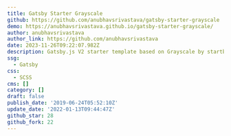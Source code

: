 ```yaml
---
title: Gatsby Starter Grayscale
github: https://github.com/anubhavsrivastava/gatsby-starter-grayscale
demo: https://anubhavsrivastava.github.io/gatsby-starter-grayscale/
author: anubhavsrivastava
author_link: https://github.com/anubhavsrivastava
date: 2023-11-26T09:22:07.982Z
description: Gatsby.js V2 starter template based on Grayscale by startbootstrap
ssg:
  - Gatsby
css:
  - SCSS
cms: []
category: []
draft: false
publish_date: '2019-06-24T05:52:10Z'
update_date: '2022-01-13T09:44:47Z'
github_star: 28
github_fork: 22
---
```


